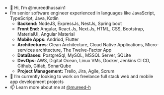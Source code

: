 - 👋 Hi, I’m @mureedhussain1
- I’m senior software engineer experienced in languages like JavaScript, TypeScript, Java, Kotlin
  - **Backend:**     NodeJS, ExpressJs, NestJs, Spring boot
  - **Front End:**   Angular, React.Js, Next.Js, HTML, CSS, Bootstrap, MaterialUI, Angular Material
  - **Mobile Apps:** Andriod, Flutter
  - **Architectures**: Clean Architecture, Cloud Native Applications, Micro-services architecture, The Twelve-Factor App
  - **DataBases:**   PostgreSql, MySQL, MSSQL Server, SQLite
  - **DevOps:**      AWS, Digital Ocean, Linux VMs, Docker, Jenkins CI CD, Github, Gitlab, SonarQube
  - **Project Management:**    Trello, Jira, Agile, Scrum
- 💞️ I’m currently looking to work on freelance full stack web and mobile app development projects
- 📫 Learn more about me at [@mureed-h](https://www.linkedin.com/in/mureed-h/)

<!---
mureedhussain1/mureedhussain1 is a ✨ special ✨ repository because its `README.md` (this file) appears on your GitHub profile.
You can click the Preview link to take a look at your changes.
--->
